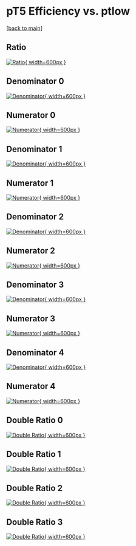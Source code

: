 # pT5 Efficiency vs. ptlow

[[back to main](./)]



## Ratio

[![Ratio](../mtv/var/pT5_base_13_-1_eff_ptlow.png){ width=600px }](../mtv/var/pT5_base_13_-1_eff_ptlow.pdf)

## Denominator 0

[![Denominator](../mtv/den/pT5_base_13_-1_eff_ptlow_den0.png){ width=600px }](../mtv/den/pT5_base_13_-1_eff_ptlow_den0.pdf)

## Numerator 0

[![Numerator](../mtv/num/pT5_base_13_-1_eff_ptlow_num0.png){ width=600px }](../mtv/num/pT5_base_13_-1_eff_ptlow_num0.pdf)

## Denominator 1

[![Denominator](../mtv/den/pT5_base_13_-1_eff_ptlow_den1.png){ width=600px }](../mtv/den/pT5_base_13_-1_eff_ptlow_den1.pdf)

## Numerator 1

[![Numerator](../mtv/num/pT5_base_13_-1_eff_ptlow_num1.png){ width=600px }](../mtv/num/pT5_base_13_-1_eff_ptlow_num1.pdf)

## Denominator 2

[![Denominator](../mtv/den/pT5_base_13_-1_eff_ptlow_den2.png){ width=600px }](../mtv/den/pT5_base_13_-1_eff_ptlow_den2.pdf)

## Numerator 2

[![Numerator](../mtv/num/pT5_base_13_-1_eff_ptlow_num2.png){ width=600px }](../mtv/num/pT5_base_13_-1_eff_ptlow_num2.pdf)

## Denominator 3

[![Denominator](../mtv/den/pT5_base_13_-1_eff_ptlow_den3.png){ width=600px }](../mtv/den/pT5_base_13_-1_eff_ptlow_den3.pdf)

## Numerator 3

[![Numerator](../mtv/num/pT5_base_13_-1_eff_ptlow_num3.png){ width=600px }](../mtv/num/pT5_base_13_-1_eff_ptlow_num3.pdf)

## Denominator 4

[![Denominator](../mtv/den/pT5_base_13_-1_eff_ptlow_den4.png){ width=600px }](../mtv/den/pT5_base_13_-1_eff_ptlow_den4.pdf)

## Numerator 4

[![Numerator](../mtv/num/pT5_base_13_-1_eff_ptlow_num4.png){ width=600px }](../mtv/num/pT5_base_13_-1_eff_ptlow_num4.pdf)

## Double Ratio 0

[![Double Ratio](../mtv/ratio/pT5_base_13_-1_eff_ptlow_ratio0.png){ width=600px }](../mtv/ratio/pT5_base_13_-1_eff_ptlow_ratio0.pdf)

## Double Ratio 1

[![Double Ratio](../mtv/ratio/pT5_base_13_-1_eff_ptlow_ratio1.png){ width=600px }](../mtv/ratio/pT5_base_13_-1_eff_ptlow_ratio1.pdf)

## Double Ratio 2

[![Double Ratio](../mtv/ratio/pT5_base_13_-1_eff_ptlow_ratio2.png){ width=600px }](../mtv/ratio/pT5_base_13_-1_eff_ptlow_ratio2.pdf)

## Double Ratio 3

[![Double Ratio](../mtv/ratio/pT5_base_13_-1_eff_ptlow_ratio3.png){ width=600px }](../mtv/ratio/pT5_base_13_-1_eff_ptlow_ratio3.pdf)

